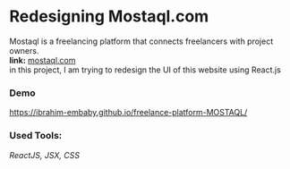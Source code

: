 # Redesigning Mostaql.com

Mostaql is a freelancing platform that connects freelancers with project owners.\
**link:** [mostaql.com](mostaql.com)\
in this project, I am trying to redesign the UI of this website using React.js

### Demo
https://ibrahim-embaby.github.io/freelance-platform-MOSTAQL/

### Used Tools:
<em> ReactJS, JSX, CSS 